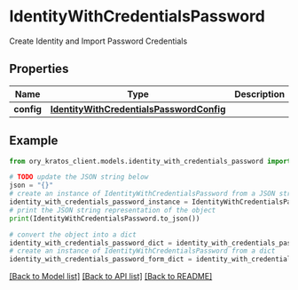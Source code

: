 # IdentityWithCredentialsPassword

Create Identity and Import Password Credentials

## Properties

Name | Type | Description | Notes
------------ | ------------- | ------------- | -------------
**config** | [**IdentityWithCredentialsPasswordConfig**](IdentityWithCredentialsPasswordConfig.md) |  | [optional] 

## Example

```python
from ory_kratos_client.models.identity_with_credentials_password import IdentityWithCredentialsPassword

# TODO update the JSON string below
json = "{}"
# create an instance of IdentityWithCredentialsPassword from a JSON string
identity_with_credentials_password_instance = IdentityWithCredentialsPassword.from_json(json)
# print the JSON string representation of the object
print(IdentityWithCredentialsPassword.to_json())

# convert the object into a dict
identity_with_credentials_password_dict = identity_with_credentials_password_instance.to_dict()
# create an instance of IdentityWithCredentialsPassword from a dict
identity_with_credentials_password_form_dict = identity_with_credentials_password.from_dict(identity_with_credentials_password_dict)
```
[[Back to Model list]](../README.md#documentation-for-models) [[Back to API list]](../README.md#documentation-for-api-endpoints) [[Back to README]](../README.md)



